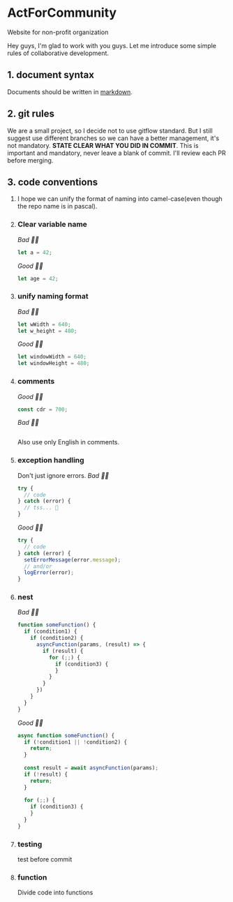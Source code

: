 # ActForCommunity
Website for non-profit organization

Hey guys, I'm glad to work with you guys. Let me introduce some simple rules of collaborative development.

## 1. document syntax
Documents should be written in [markdown](https://www.markdownguide.org/basic-syntax/).

## 2. git rules
We are a small project, so I decide not to use gitflow standard. But I still suggest use different branches so we can have a better management, it's not mandatory. **STATE CLEAR WHAT YOU DID IN COMMIT**. This is important and mandatory, never leave a blank of commit. I'll review each PR before merging.

## 3. code conventions
1. I hope we can unify the format of naming into camel-case(even though the repo name is in pascal).
2. ### Clear variable name

   _Bad 👎🏻_

   ```javascript
   let a = 42;
   ```

   _Good 👍🏻_

   ```javascript
   let age = 42;
   ```
3. ### unify naming format
   _Bad 👎🏻_

   ```javascript
   let wWidth = 640;
   let w_height = 480;
   ```

   _Good 👍🏻_

   ```javascript
   let windowWidth = 640;
   let windowHeight = 480;
   ```
4. ### comments
   _Good 👍🏻_

   ```javascript
   const cdr = 700;
   ```

   _Bad 👎🏻_
   ```
   
   ```
   Also use only English in comments.
5. ### exception handling
   Don't just ignore errors.
   _Bad 👎🏻_

   ```javascript
   try {
     // code
   } catch (error) {
     // tss... 🤫
   }
   ```

   _Good 👍🏻_

   ```javascript
   try {
     // code
   } catch (error) {
     setErrorMessage(error.message);
     // and/or
     logError(error);
   }
    ```
6. ### nest
	_Bad 👎🏻_
	
	```javascript
	function someFunction() {
	  if (condition1) {
	    if (condition2) {
	      asyncFunction(params, (result) => {
	        if (result) {
	          for (;;) {
	            if (condition3) {
	            }
	          }
	        }
	      })
	    }
	  }
	}
	```
	
	_Good 👍🏻_
	
	```javascript
	async function someFunction() {
	  if (!condition1 || !condition2) {
	    return;
	  }
	  
	  const result = await asyncFunction(params);
	  if (!result) {
	    return;
	  }
	  
	  for (;;) {
	    if (condition3) {
	    }
	  }
	}
	```
7. ### testing
	test before commit
8. ### function
	Divide code into functions